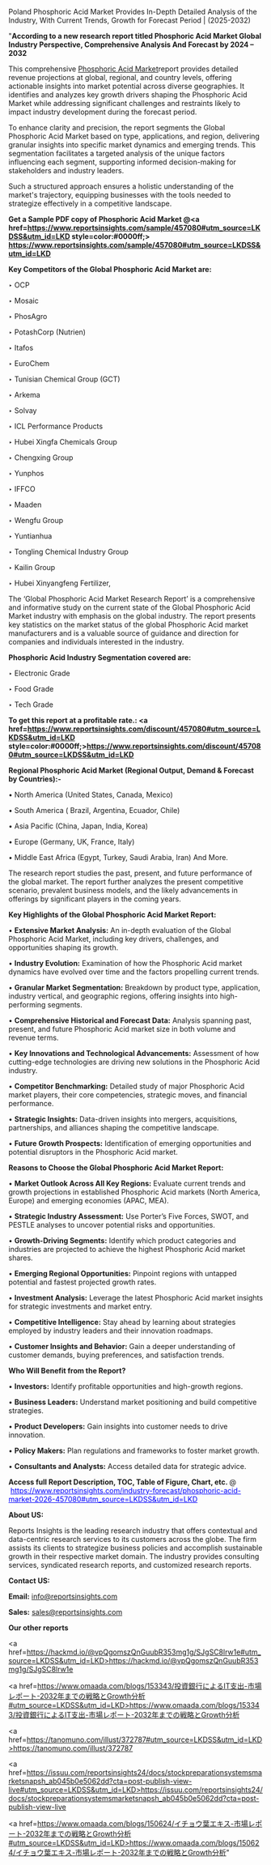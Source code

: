 Poland Phosphoric Acid Market Provides In-Depth Detailed Analysis of the Industry, With Current Trends, Growth for Forecast Period | (2025-2032)

"<strong>According to a new research report titled Phosphoric Acid Market Global Industry Perspective, Comprehensive Analysis And Forecast by 2024 – 2032</strong>

This comprehensive <a href=https://www.reportsinsights.com/sample/457080>Phosphoric Acid Market</a>report provides detailed revenue projections at global, regional, and country levels, offering actionable insights into market potential across diverse geographies. It identifies and analyzes key growth drivers shaping the Phosphoric Acid Market while addressing significant challenges and restraints likely to impact industry development during the forecast period.

To enhance clarity and precision, the report segments the Global Phosphoric Acid Market based on type, applications, and region, delivering granular insights into specific market dynamics and emerging trends. This segmentation facilitates a targeted analysis of the unique factors influencing each segment, supporting informed decision-making for stakeholders and industry leaders.

Such a structured approach ensures a holistic understanding of the market's trajectory, equipping businesses with the tools needed to strategize effectively in a competitive landscape.

<strong>Get a Sample PDF copy of Phosphoric Acid Market </strong><strong>@<a href=https://www.reportsinsights.com/sample/457080#utm_source=LKDSS&utm_id=LKD style=color:#0000ff;> https://www.reportsinsights.com/sample/457080#utm_source=LKDSS&utm_id=LKD</a></strong></font>

<strong>Key Competitors of the Global Phosphoric Acid Market are:</strong>

‣ OCP

‣ Mosaic

‣ PhosAgro

‣ PotashCorp (Nutrien)

‣ Itafos

‣ EuroChem

‣ Tunisian Chemical Group (GCT)

‣ Arkema

‣ Solvay

‣ ICL Performance Products

‣ Hubei Xingfa Chemicals Group

‣ Chengxing Group

‣ Yunphos

‣ IFFCO

‣ Maaden

‣ Wengfu Group

‣ Yuntianhua

‣ Tongling Chemical Industry Group

‣ Kailin Group

‣ Hubei Xinyangfeng Fertilizer,

The ‘Global Phosphoric Acid Market Research Report’ is a comprehensive and informative study on the current state of the Global Phosphoric Acid Market industry with emphasis on the global industry. The report presents key statistics on the market status of the global Phosphoric Acid market manufacturers and is a valuable source of guidance and direction for companies and individuals interested in the industry.

<strong>Phosphoric Acid Industry Segmentation covered are:</strong>

‣ Electronic Grade

‣ Food Grade

‣ Tech Grade

<strong>To get this report at a profitable rate.: <a href=https://www.reportsinsights.com/discount/457080#utm_source=LKDSS&utm_id=LKD style=color:#0000ff;>https://www.reportsinsights.com/discount/457080#utm_source=LKDSS&utm_id=LKD</a></strong></font>

<strong>Regional Phosphoric Acid Market (Regional Output, Demand &amp; Forecast by Countries):-</strong>

• North America (United States, Canada, Mexico)

• South America ( Brazil, Argentina, Ecuador, Chile)

• Asia Pacific (China, Japan, India, Korea)

• Europe (Germany, UK, France, Italy)

• Middle East Africa (Egypt, Turkey, Saudi Arabia, Iran) And More.

The research report studies the past, present, and future performance of the global market. The report further analyzes the present competitive scenario, prevalent business models, and the likely advancements in offerings by significant players in the coming years.

<strong>Key Highlights of the Global Phosphoric Acid Market Report:</strong>

• <strong>Extensive Market Analysis:</strong> An in-depth evaluation of the Global Phosphoric Acid Market, including key drivers, challenges, and opportunities shaping its growth.

• <strong>Industry Evolution:</strong> Examination of how the Phosphoric Acid market dynamics have evolved over time and the factors propelling current trends.

• <strong>Granular Market Segmentation:</strong> Breakdown by product type, application, industry vertical, and geographic regions, offering insights into high-performing segments.

• <strong>Comprehensive Historical and Forecast Data:</strong> Analysis spanning past, present, and future Phosphoric Acid market size in both volume and revenue terms.

• <strong>Key Innovations and Technological Advancements:</strong> Assessment of how cutting-edge technologies are driving new solutions in the Phosphoric Acid industry.

• <strong>Competitor Benchmarking:</strong> Detailed study of major Phosphoric Acid market players, their core competencies, strategic moves, and financial performance.

• <strong>Strategic Insights:</strong> Data-driven insights into mergers, acquisitions, partnerships, and alliances shaping the competitive landscape.

• <strong>Future Growth Prospects:</strong> Identification of emerging opportunities and potential disruptors in the Phosphoric Acid market.

<strong>Reasons to Choose the Global Phosphoric Acid Market Report:</strong>

• <strong>Market Outlook Across All Key Regions:</strong> Evaluate current trends and growth projections in established Phosphoric Acid markets (North America, Europe) and emerging economies (APAC, MEA).

• <strong>Strategic Industry Assessment:</strong> Use Porter’s Five Forces, SWOT, and PESTLE analyses to uncover potential risks and opportunities.

• <strong>Growth-Driving Segments:</strong> Identify which product categories and industries are projected to achieve the highest Phosphoric Acid market shares.

• <strong>Emerging Regional Opportunities:</strong> Pinpoint regions with untapped potential and fastest projected growth rates.

• <strong>Investment Analysis:</strong> Leverage the latest Phosphoric Acid market insights for strategic investments and market entry.

• <strong>Competitive Intelligence:</strong> Stay ahead by learning about strategies employed by industry leaders and their innovation roadmaps.

• <strong>Customer Insights and Behavior:</strong> Gain a deeper understanding of customer demands, buying preferences, and satisfaction trends.

<strong>Who Will Benefit from the Report?</strong>

• <strong>Investors:</strong> Identify profitable opportunities and high-growth regions.

• <strong>Business Leaders:</strong> Understand market positioning and build competitive strategies.

• <strong>Product Developers:</strong> Gain insights into customer needs to drive innovation.

• <strong>Policy Makers:</strong> Plan regulations and frameworks to foster market growth.

• <strong>Consultants and Analysts:</strong> Access detailed data for strategic advice.
</ul>
<strong>Access full Report Description, TOC, Table of Figure, Chart, etc. </strong>@  <a href=https://www.reportsinsights.com/industry-forecast/phosphoric-acid-market-2026-457080#utm_source=LKDSS&utm_id=LKD style=color:#0000ff;>https://www.reportsinsights.com/industry-forecast/phosphoric-acid-market-2026-457080#utm_source=LKDSS&utm_id=LKD</a></font>

<strong><strong>About US</strong>:</strong>

Reports Insights is the leading research industry that offers contextual and data-centric research services to its customers across the globe. The firm assists its clients to strategize business policies and accomplish sustainable growth in their respective market domain. The industry provides consulting services, syndicated research reports, and customized research reports.

<strong>Contact US:</strong>

<p class=""""><b>Email:</b> <a href=mailto:info@reportsinsights.com>info@reportsinsights.com</a></p>
<p class=""""><b>Sales:</b> <a href=mailto:sales@reportsinsights.com>sales@reportsinsights.com</a></p>

<strong>Our other reports</strong>

<a href=https://hackmd.io/@vpQgomszQnGuubR353mg1g/SJgSC8lrw1e#utm_source=LKDSS&utm_id=LKD>https://hackmd.io/@vpQgomszQnGuubR353mg1g/SJgSC8lrw1e</a>

<a href=https://www.omaada.com/blogs/153343/投資銀行によるIT支出-市場レポート-2032年までの戦略とGrowth分析#utm_source=LKDSS&utm_id=LKD>https://www.omaada.com/blogs/153343/投資銀行によるIT支出-市場レポート-2032年までの戦略とGrowth分析</a>

<a href=https://tanomuno.com/illust/372787#utm_source=LKDSS&utm_id=LKD>https://tanomuno.com/illust/372787</a>

<a href=https://issuu.com/reportsinsights24/docs/stockpreparationsystemsmarketsnapsh_ab045b0e5062dd?cta=post-publish-view-live#utm_source=LKDSS&utm_id=LKD>https://issuu.com/reportsinsights24/docs/stockpreparationsystemsmarketsnapsh_ab045b0e5062dd?cta=post-publish-view-live</a>

<a href=https://www.omaada.com/blogs/150624/イチョウ葉エキス-市場レポート-2032年までの戦略とGrowth分析#utm_source=LKDSS&utm_id=LKD>https://www.omaada.com/blogs/150624/イチョウ葉エキス-市場レポート-2032年までの戦略とGrowth分析</a>"
